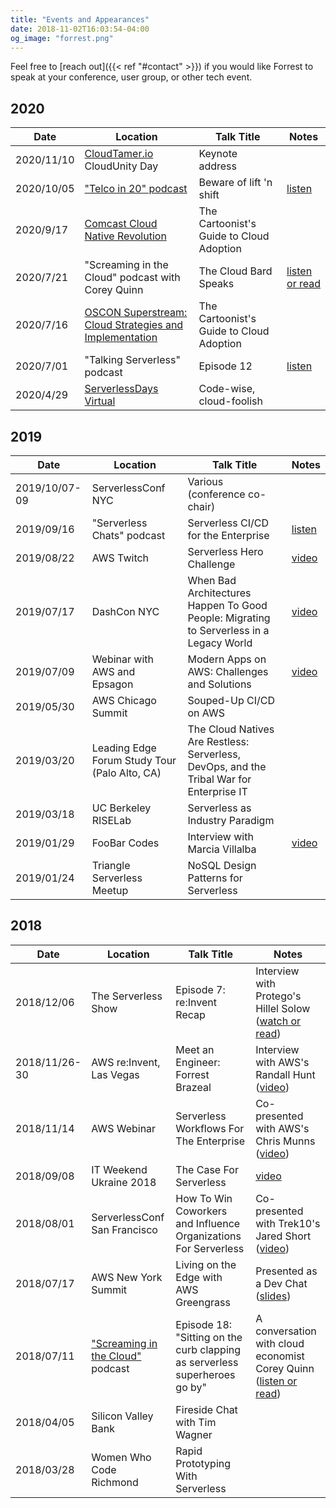 ```yaml
---
title: "Events and Appearances"
date: 2018-11-02T16:03:54-04:00
og_image: "forrest.png"
---
```


Feel free to [reach out]({{< ref "#contact" >}}) if you would like Forrest to speak at your conference, user group, or other tech event.

## 2020

| **Date**       | **Location**                     | **Talk Title**                                                      | **Notes**                                                                                                                                                     |
|------------|------------------------------|-----------------------------------------------------------------|-----------------------------------------------------------------------------------------------------------------------------------------------------------|
| 2020/11/10       | [CloudTamer.io](https://cloudtamer.io) CloudUnity Day      | Keynote address                 |  |
| 2020/10/05       | ["Telco in 20" podcast](https://telcodr.com)       | Beware of lift 'n shift                  | [listen](https://www.telcodr.com/podcast/telcos-moving-to-the-public-cloud-beware-of-lift-and-shift/) |
| 2020/9/17       | [Comcast Cloud Native Revolution](https://www.comcastlabsconnect.com/cloud-native-revolution-2020)        | The Cartoonist's Guide to Cloud Adoption                  |  |
| 2020/7/21       | "Screaming in the Cloud" podcast with Corey Quinn      | The Cloud Bard Speaks                 | [listen or read](https://www.lastweekinaws.com/podcast/screaming-in-the-cloud/the-cloud-bard-speaks-with-forrest-brazeal/) |
| 2020/7/16       | [OSCON Superstream: Cloud Strategies and Implementation](https://www.oreilly.com/library/view/oscon-open-source/0636920458838/)     | The Cartoonist's Guide to Cloud Adoption                 |  |
| 2020/7/01       | "Talking Serverless" podcast      | Episode 12                 | [listen](https://www.talkingserverless.io/listen?wix-music-track-id=6547620488019968&wix-music-comp-id=comp-iiypc649) |
| 2020/4/29       | [ServerlessDays Virtual](https://virtual.serverlessdays.io/events/april-2020/)     | Code-wise, cloud-foolish                 |  |


## 2019

| **Date**       | **Location**                     | **Talk Title**                                                      | **Notes**                                                                                                                                                     |
|------------|------------------------------|-----------------------------------------------------------------|-----------------------------------------------------------------------------------------------------------------------------------------------------------|
| 2019/10/07-09       | ServerlessConf NYC        | Various (conference co-chair)                  |  |
| 2019/09/16       | "Serverless Chats" podcast        | Serverless CI/CD for the Enterprise                  | [listen](https://www.serverlesschats.com/14) |
| 2019/08/22       | AWS Twitch        | Serverless Hero Challenge                  | [video](https://www.twitch.tv/events/lcZg3S89QOGTjzAuap1OUw) |
| 2019/07/17       | DashCon NYC         | When Bad Architectures Happen To Good People: Migrating to Serverless in a Legacy World                  | [video](https://www.youtube.com/watch?v=tzHjlJbHi3s) |
| 2019/07/09       | Webinar with AWS and Epsagon       | Modern Apps on AWS: Challenges and Solutions                 | [video](https://www.youtube.com/watch?v=M215idpHA6E) |
| 2019/05/30        | AWS Chicago Summit          | Souped-Up CI/CD on AWS                   |  |
| 2019/03/20        | Leading Edge Forum Study Tour (Palo Alto, CA)           | The Cloud Natives Are Restless: Serverless, DevOps, and the Tribal War for Enterprise IT                   |  |
| 2019/03/18        | UC Berkeley RISELab          | Serverless as Industry Paradigm     |  |
| 2019/01/29        | FooBar Codes           | Interview with Marcia Villalba                   | [video](https://www.youtube.com/watch?v=SP1az1FXyyo) |
| 2019/01/24        | Triangle Serverless Meetup  | NoSQL Design Patterns for Serverless         |  |

## 2018

| **Date**       | **Location**                     | **Talk Title**                                                      | **Notes**                                                                                                                                                     |
|------------|------------------------------|-----------------------------------------------------------------|-----------------------------------------------------------------------------------------------------------------------------------------------------------|
| 2018/12/06 | The Serverless Show                        | Episode 7: re:Invent Recap                        | Interview with Protego's Hillel Solow ([watch or read](https://www.protego.io/the-serverless-show-reinvent-recap/))                                                                                           |
| 2018/11/26-30 | AWS re:Invent, Las Vegas                        | Meet an Engineer: Forrest Brazeal                         | Interview with AWS's Randall Hunt ([video](https://www.youtube.com/watch?v=pa_rZChSC8s))                                                                                           |
| 2018/11/14 | AWS Webinar                         | Serverless Workflows For The Enterprise                         | Co-presented with AWS's Chris Munns ([video](https://www.youtube.com/watch?v=T4RWwD5oHUc))                                                                                             |
| 2018/09/08 | IT Weekend Ukraine 2018             | The Case For Serverless                                         | [video](https://www.youtube.com/watch?v=FgiiakJoJCA)                                                                                                      |
| 2018/08/01 | ServerlessConf San Francisco        | How To Win Coworkers and Influence Organizations For Serverless | Co-presented with Trek10's Jared Short ([video](https://acloud.guru/series/serverlessconf-sf-2018/view/win-coworkers-influence-organizations-serverless)) |
| 2018/07/17 | AWS New York Summit                 | Living on the Edge with AWS Greengrass                          | Presented as a Dev Chat ([slides](https://www.slideshare.net/ForrestBrazeal/living-on-the-edge-with-aws-greengrass))                                                                                                                                  |
| 2018/07/11 | ["Screaming in the Cloud"](https://www.screaminginthecloud.com/) podcast  | Episode 18: "Sitting on the curb clapping as serverless superheroes go by"   | A conversation with cloud economist Corey Quinn ([listen or read](https://www.screaminginthecloud.com/episodes/2018/7/11/episode-18-sitting-on-the-curb-clapping-as-serverless-superheroes-go-by))                                                                                             |
| 2018/04/05 | Silicon Valley Bank                 | Fireside Chat with Tim Wagner                                   |                                                                                                                                                           |
| 2018/03/28 | Women Who Code Richmond             | Rapid Prototyping With Serverless                               |                                                                                                                                                           |